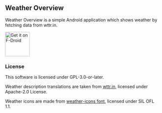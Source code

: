 ## Weather Overview
Weather Overview is a simple Android application which shows weather by fetching data from wttr.in.

[<img src="https://fdroid.gitlab.io/artwork/badge/get-it-on.png"
     alt="Get it on F-Droid"
     height="80">](https://f-droid.org/packages/app.weatheroverview/)

### License
This software is licensed under GPL-3.0-or-later.

Weather description translations are taken from [wttr.in](https://github.com/chubin/wttr.in), licensed under Apache-2.0 License.

Weather icons are made from [weather-icons font](https://github.com/erikflowers/weather-icons), licensed under SIL OFL 1.1.
